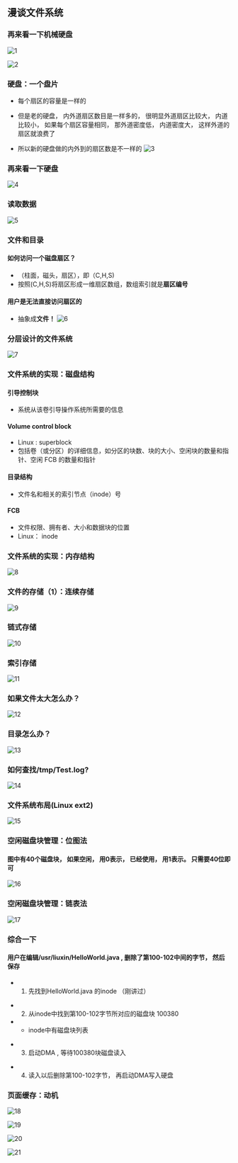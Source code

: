 ## 漫谈文件系统
### 再来看一下机械硬盘
![1](https://github.com/Alex5Moon/Ace_coderising2017/blob/master/1st_quarter/pic/0525/1.jpg)
> 
![2](https://github.com/Alex5Moon/Ace_coderising2017/blob/master/1st_quarter/pic/0525/2.jpg)
### 硬盘：一个盘片
- 每个扇区的容量是一样的
> 
- 但是老的硬盘， 内外道扇区数目是一样多的，  很明显外道扇区比较大， 内道比较小， 如果每个扇区容量相同， 那外道密度低， 内道密度大， 这样外道的扇区就浪费了
> 
- 所以新的硬盘做的内外到的扇区数是不一样的
![3](https://github.com/Alex5Moon/Ace_coderising2017/blob/master/1st_quarter/pic/0525/3.jpg)
### 再来看一下硬盘
![4](https://github.com/Alex5Moon/Ace_coderising2017/blob/master/1st_quarter/pic/0525/4.jpg)
### 读取数据
![5](https://github.com/Alex5Moon/Ace_coderising2017/blob/master/1st_quarter/pic/0525/5.jpg)
### 文件和目录
#### 如何访问一个磁盘扇区？
- （柱面，磁头，扇区），即（C,H,S)
- 按照(C,H,S)将扇区形成一维扇区数组，数组索引就是**扇区编号**
#### 用户是无法直接访问扇区的
- 抽象成**文件！**
![6](https://github.com/Alex5Moon/Ace_coderising2017/blob/master/1st_quarter/pic/0525/6.jpg)
### 分层设计的文件系统
![7](https://github.com/Alex5Moon/Ace_coderising2017/blob/master/1st_quarter/pic/0525/7.jpg)
### 文件系统的实现：磁盘结构
#### 引导控制块
- 系统从该卷引导操作系统所需要的信息
#### Volume control block
- Linux : superblock 
- 包括卷（或分区）的详细信息，如分区的块数、块的大小、空闲块的数量和指针、空闲 FCB 的数量和指针
#### 目录结构
- 文件名和相关的索引节点（inode）号
#### FCB
- 文件权限、拥有者、大小和数据块的位置
- Linux： inode
### 文件系统的实现：内存结构
![8](https://github.com/Alex5Moon/Ace_coderising2017/blob/master/1st_quarter/pic/0525/8.jpg)
### 文件的存储（1）：连续存储
![9](https://github.com/Alex5Moon/Ace_coderising2017/blob/master/1st_quarter/pic/0525/9.jpg)
### 链式存储
![10](https://github.com/Alex5Moon/Ace_coderising2017/blob/master/1st_quarter/pic/0525/10.jpg)
### 索引存储
![11](https://github.com/Alex5Moon/Ace_coderising2017/blob/master/1st_quarter/pic/0525/11.jpg)
### 如果文件太大怎么办？
![12](https://github.com/Alex5Moon/Ace_coderising2017/blob/master/1st_quarter/pic/0525/12.jpg)
### 目录怎么办？
![13](https://github.com/Alex5Moon/Ace_coderising2017/blob/master/1st_quarter/pic/0525/13.jpg)
### 如何查找/tmp/Test.log?
![14](https://github.com/Alex5Moon/Ace_coderising2017/blob/master/1st_quarter/pic/0525/14.jpg)
### 文件系统布局(Linux ext2)
![15](https://github.com/Alex5Moon/Ace_coderising2017/blob/master/1st_quarter/pic/0525/15.jpg)
### 空闲磁盘块管理：位图法
#### 图中有40个磁盘块， 如果空闲， 用0表示， 已经使用， 用1表示。 只需要40位即可
![16](https://github.com/Alex5Moon/Ace_coderising2017/blob/master/1st_quarter/pic/0525/16.jpg)
### 空闲磁盘块管理：链表法
![17](https://github.com/Alex5Moon/Ace_coderising2017/blob/master/1st_quarter/pic/0525/17.jpg)
### 综合一下
#### 用户在编辑/usr/liuxin/HelloWorld.java , 删除了第100-102中间的字节， 然后保存
> 
- 1. 先找到HelloWorld.java 的inode （刚讲过）
> 
- 2. 从inode中找到第100-102字节所对应的磁盘块 100380
- - inode中有磁盘块列表
> 
- 3. 启动DMA , 等待100380块磁盘读入
> 
- 4. 读入以后删除第100-102字节， 再启动DMA写入硬盘
> 
### 页面缓存：动机
![18](https://github.com/Alex5Moon/Ace_coderising2017/blob/master/1st_quarter/pic/0525/18.jpg)
> 
![19](https://github.com/Alex5Moon/Ace_coderising2017/blob/master/1st_quarter/pic/0525/19.jpg)
> 
![20](https://github.com/Alex5Moon/Ace_coderising2017/blob/master/1st_quarter/pic/0525/20.jpg)
> 
![21](https://github.com/Alex5Moon/Ace_coderising2017/blob/master/1st_quarter/pic/0525/21.jpg)

